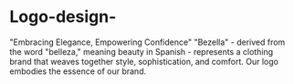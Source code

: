 # Logo-design-
"Embracing Elegance, Empowering Confidence"  "Bezella" - derived from the word "belleza," meaning beauty in Spanish - represents a clothing brand that weaves together style, sophistication, and comfort. Our logo embodies the essence of our brand.

